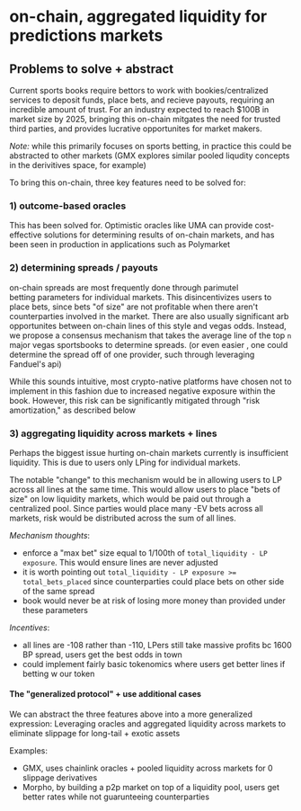 # on-chain, aggregated liquidity for predictions markets

## Problems to solve + abstract

Current sports books require bettors to work with bookies/centralized services to deposit
funds, place bets, and recieve payouts, requiring an incredible amount of trust. For an industry
expected to reach $100B in market size by 2025, bringing this on-chain mitgates the need for trusted
third parties, and provides lucrative opportunites for market makers.

*Note:* while this primarily focuses on sports betting, in practice this could be abstracted
to other markets (GMX explores similar pooled liqudity concepts in the derivitives space, 
for example)

To bring this on-chain, three key features need to be solved for:

### 1) outcome-based oracles

This has been solved for. Optimistic oracles like UMA can provide cost-effective solutions
for determining results of on-chain markets, and has been seen in production in applications
such as Polymarket 

### 2) determining spreads / payouts

on-chain spreads are most frequently done through parimutel betting parameters for individual markets.
This disincentivizes users to place bets, since bets "of size" are not profitable when
there aren't counterparties involved in the market. There are also usually significant arb opportunites
between on-chain lines of this style and vegas odds. Instead, we propose 
a consensus mechanism that takes the average line of the top `n` major vegas sportsbooks to
determine spreads. (or even easier , one could determine the spread off of one provider, 
such through leveraging Fanduel's api)

While this sounds intuitive, most crypto-native platforms have chosen not to implement in this fashion
due to increased negative exposure within the book. However, this risk can be significantly mitigated through 
"risk amortization," as described below
 
### 3) aggregating liquidity across markets + lines 

Perhaps the biggest issue hurting on-chain markets currently is insufficient liquidity. This is
due to users only LPing for individual markets. 

The notable "change" to this mechanism would be in allowing users to LP across all lines at the same time.
This would allow users to place "bets of size" on low liquidity markets, which would be paid out through
a centralized pool. Since parties would place many -EV bets across all markets, risk would be distributed across
the sum of all lines.

*Mechanism thoughts*:
- enforce a "max bet" size equal to 1/100th of `total_liquidity - LP exposure`. This would ensure lines are never adjusted
- it is worth pointing out `total_liquidity - LP exposure >= total_bets_placed` since counterparties could place bets on other side of the same spread
- book would never be at risk of losing more money than provided under these parameters

*Incentives*:
- all lines are -108 rather than -110, LPers still take massive profits bc 1600 BP spread, users get the best
odds in town
- could implement fairly basic tokenomics where users get better lines if betting w our token

#### The "generalized protocol" + use additional cases

We can abstract the three features above into a more generalized expression:
Leveraging oracles and aggregated liquidity across markets to eliminate slippage for long-tail + exotic assets

Examples:
- GMX, uses chainlink oracles + pooled liquidity across markets for 0 slippage derivatives
- Morpho, by building a p2p market on top of a liquidity pool, users get better rates while not guarunteeing counterparties 

